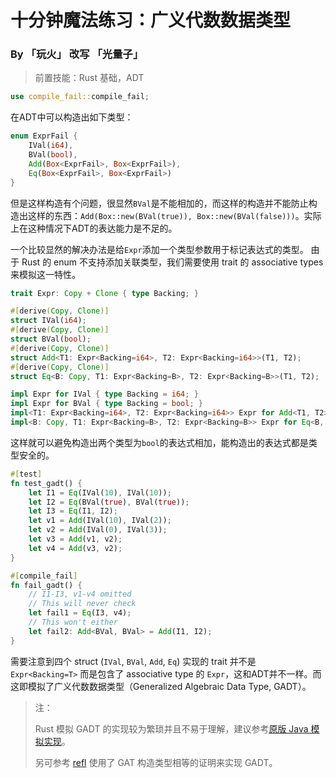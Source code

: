 # 十分钟魔法练习：广义代数数据类型

### By 「玩火」 改写 「光量子」

> 前置技能：Rust 基础，ADT

```rust
use compile_fail::compile_fail;
```

在ADT中可以构造出如下类型：

```rust
enum ExprFail {
    IVal(i64),
    BVal(bool),
    Add(Box<ExprFail>, Box<ExprFail>),
    Eq(Box<ExprFail>, Box<ExprFail>)
}
```

但是这样构造有个问题，很显然`BVal`是不能相加的，而这样的构造并不能防止构造出这样的东西：`Add(Box::new(BVal(true)), Box::new(BVal(false)))`。实际上在这种情况下ADT的表达能力是不足的。

一个比较显然的解决办法是给`Expr`添加一个类型参数用于标记表达式的类型。
由于 Rust 的 enum 不支持添加关联类型，我们需要使用 trait 的 associative types 来模拟这一特性。

```rust
trait Expr: Copy + Clone { type Backing; }

#[derive(Copy, Clone)]
struct IVal(i64);
#[derive(Copy, Clone)]
struct BVal(bool);
#[derive(Copy, Clone)]
struct Add<T1: Expr<Backing=i64>, T2: Expr<Backing=i64>>(T1, T2);
#[derive(Copy, Clone)]
struct Eq<B: Copy, T1: Expr<Backing=B>, T2: Expr<Backing=B>>(T1, T2);

impl Expr for IVal { type Backing = i64; }
impl Expr for BVal { type Backing = bool; }
impl<T1: Expr<Backing=i64>, T2: Expr<Backing=i64>> Expr for Add<T1, T2> { type Backing = i64; }
impl<B: Copy, T1: Expr<Backing=B>, T2: Expr<Backing=B>> Expr for Eq<B, T1, T2> { type Backing = bool; }
```

这样就可以避免构造出两个类型为`bool`的表达式相加，能构造出的表达式都是类型安全的。

```rust
#[test]
fn test_gadt() {
    let I1 = Eq(IVal(10), IVal(10));
    let I2 = Eq(BVal(true), BVal(true));
    let I3 = Eq(I1, I2);
    let v1 = Add(IVal(10), IVal(2));
    let v2 = Add(IVal(0), IVal(3));
    let v3 = Add(v1, v2);
    let v4 = Add(v3, v2);
}

#[compile_fail]
fn fail_gadt() {
    // I1-I3, v1-v4 omitted
    // This will never check
    let fail1 = Eq(I3, v4);
    // This won't either
    let fail2: Add<BVal, BVal> = Add(I1, I2);
}
```

需要注意到四个 struct (`IVal`, `BVal`, `Add`, `Eq`) 实现的 trait 并不是 `Expr<Backing=T>` 而是包含了 associative type 的 `Expr`，这和ADT并不一样。而这即模拟了广义代数数据类型（Generalized Algebraic Data Type, GADT）。

> 注：
>
> Rust 模拟 GADT 的实现较为繁琐并且不易于理解，建议参考[原版 Java 模拟实现](https://github.com/goldimax/magic-in-ten-mins/blob/main/doc/GADT.md)。
>
> 另可参考 [refl](https://docs.rs/refl/) 使用了 GAT 构造类型相等的证明来实现 GADT。